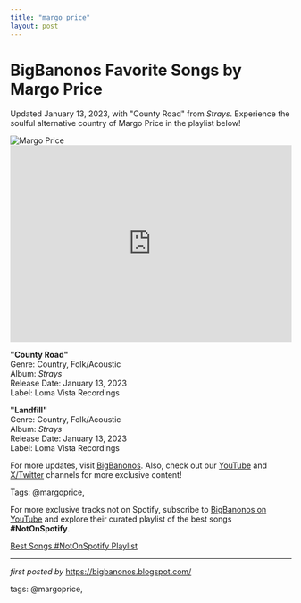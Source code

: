 ```yaml
---
title: "margo price"
layout: post
---
```

<!-- Title of the Post -->
<h1 >BigBanonos Favorite Songs by Margo Price</h1> <!-- Introductory Text -->
<p >Updated January 13, 2023, with "County Road" from <em>Strays</em>. Experience the soulful alternative country of Margo Price in the playlist below!</p> <!-- Featured Image -->
<div > <img src="https://i.scdn.co/image/ab6761610000517404ecbe160084bb4d8fc48842" alt="Margo Price" />
</div> <!-- Spotify Embed -->
<div > <iframe src="https://open.spotify.com/embed/playlist/4flEdKmHdVYKMzwe03eZFc?utm_source=generator" width="100%" height="352" frameborder="0" allowfullscreen="" allow="autoplay; clipboard-write; encrypted-media; fullscreen; picture-in-picture" loading="lazy"></iframe>
</div> <!-- Song Information -->
<div > <p><strong>"County Road"</strong><br> Genre: Country, Folk/Acoustic<br> Album: <em>Strays</em><br> Release Date: January 13, 2023<br> Label: Loma Vista Recordings</p> <p><strong>"Landfill"</strong><br> Genre: Country, Folk/Acoustic<br> Album: <em>Strays</em><br> Release Date: January 13, 2023<br> Label: Loma Vista Recordings</p>
</div> <!-- Footer Links -->
<div > <p>For more updates, visit <a href="https://bigbanonos.blogspot.com/" target="_blank">BigBanonos</a>. Also, check out our <a href="https://www.youtube.com/@BigBanonos" target="_blank">YouTube</a> and <a href="https://x.com/bigbanonos" target="_blank">X/Twitter</a> channels for more exclusive content!</p>
</div> <!-- Tags -->
<p >Tags: @margoprice,</p>


<!--Subscribe and Playlist Links-->
<div>
    <p>For more exclusive tracks not on Spotify, subscribe to <a href="https://www.youtube.com/@BigBanonos" target="_blank">BigBanonos on YouTube</a> and explore their curated playlist of the best songs <strong>#NotOnSpotify</strong>.</p>
    <p><a href="https://www.youtube.com/playlist?list=PLtuNtuTatqI0kFahUCbtbfenC_ET5O_tr" target="_blank">Best Songs #NotOnSpotify Playlist<br /></a></p></div>

<hr />

<p><em>first posted by</em> <a href="https://bigbanonos.blogspot.com/" rel="noopener" target="_new">https://bigbanonos.blogspot.com/</a></p>

<p>tags: @margoprice,</p>
